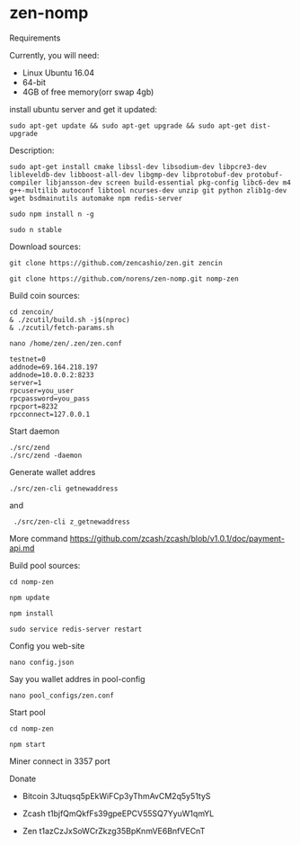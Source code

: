 # zen-nomp

Requirements

Currently, you will need:

+ Linux Ubuntu 16.04
+ 64-bit
+ 4GB of free memory(orr swap 4gb)


install ubuntu server and get it updated:

    sudo apt-get update && sudo apt-get upgrade && sudo apt-get dist-upgrade

Description:

    sudo apt-get install cmake libssl-dev libsodium-dev libpcre3-dev libleveldb-dev libboost-all-dev libgmp-dev libprotobuf-dev protobuf-compiler libjansson-dev screen build-essential pkg-config libc6-dev m4 g++-multilib autoconf libtool ncurses-dev unzip git python zlib1g-dev wget bsdmainutils automake npm redis-server 
  
    sudo npm install n -g

    sudo n stable
  
Download sources:

    git clone https://github.com/zencashio/zen.git zencin

    git clone https://github.com/norens/zen-nomp.git nomp-zen

Build coin sources:

    cd zencoin/
    & ./zcutil/build.sh -j$(nproc)
    & ./zcutil/fetch-params.sh
  
    nano /home/zen/.zen/zen.conf
  
    testnet=0
    addnode=69.164.218.197
    addnode=10.0.0.2:8233
    server=1
    rpcuser=you_user
    rpcpassword=you_pass
    rpcport=8232
    rpcconnect=127.0.0.1
    
Start daemon 

    ./src/zend 
    ./src/zend -daemon
    
Generate wallet addres

    ./src/zen-cli getnewaddress

and

     ./src/zen-cli z_getnewaddress
     
More command https://github.com/zcash/zcash/blob/v1.0.1/doc/payment-api.md
  
Build pool sources:
  
    cd nomp-zen
  
    npm update
    
    npm install

    sudo service redis-server restart
    
Config you web-site
    
    nano config.json

Say you wallet addres in pool-config
    
    
    nano pool_configs/zen.conf

Start pool

    cd nomp-zen
    
    npm start


Miner connect in 3357 port  


Donate

+ Bitcoin 3Jtuqsq5pEkWiFCp3yThmAvCM2q5y51tyS

+ Zcash t1bjfQmQkfFs39gpeEPCV55SQ7YyuW1qmYL

+ Zen t1azCzJxSoWCrZkzg35BpKnmVE6BnfVECnT

